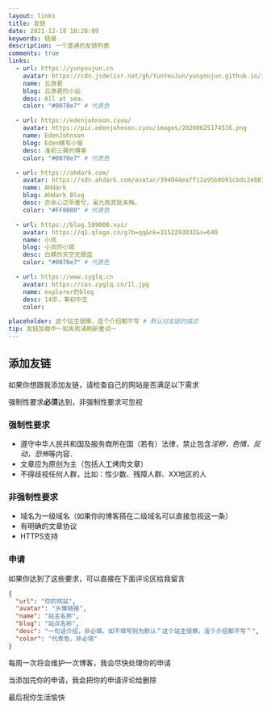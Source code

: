 ```yaml
---
layout: links
title: 友链
date: 2021-12-18 10:28:09
keywords: 链接
description: 一个普通的友链列表
comments: true
links:
  - url: https://yunyoujun.cn
    avatar: https://cdn.jsdelivr.net/gh/YunYouJun/yunyoujun.github.io/images/avatar.jpg
    name: 云游君
    blog: 云游君的小站
    desc: All at sea.
    color: "#0078e7" # 代表色

  - url: https://edenjohnson.cyou/
    avatar: https://pic.edenjohnson.cyou/images/20200625174516.png
    name: EdenJohnson
    blog: Eden瞎写小屋
    desc: 准初三屑的博客
    color: "#0078e7" # 代表色

  - url: https://ahdark.com/
    avatar: https://sdn.ahdark.com/avatar/394044eaff12a95b0b91cbdc2e8871a4?s=512
    name: AHdark
    blog: AHdark Blog
    desc: 亦余心之所善兮，虽九死其犹未悔。
    color: "#FF8000" # 代表色

  - url: https://blog.589000.xyz/
    avatar: https://q1.qlogo.cn/g?b=qq&nk=3152293832&s=640
    name: 小岚
    blog: 小岚的小窝
    desc: 白嫖的天空无限蓝
    color: "#0078e7" # 代表色

  - url: https://www.zyglq.cn
    avatar: https://cos.zyglq.cn/1l.jpg
    name: explorer的blog
    desc: 14岁，事初中生
    color:

placeholder: 这个站主很懒，连个介绍都不写 # 默认对友链的描述
tip: 友链加载中～如失败请刷新重试～
---
```



## 添加友链

如果你想跟我添加友链，请检查自己的网站是否满足以下需求

强制性要求**必须**达到，非强制性要求可忽视

### 强制性要求

- 遵守中华人民共和国及服务商所在国（若有）法律，禁止包含*淫秽，色情，反动，恐怖*等内容．
- 文章应为原创为主（包括人工烤肉文章）
- 不得歧视任何人群，比如：性少数、残障人群、XX地区的人

### 非强制性要求

- 域名为一级域名（如果你的博客搭在二级域名可以直接忽视这一条）
- 有明确的文章协议
- HTTPS支持

### 申请

如果你达到了这些要求，可以直接在下面评论区给我留言

~~~json
{
  "url": "你的网站",
  "avatar": "头像链接",
  "name": "站主名称",
  "blog": "站点名称",
  "desc": "一句话介绍，非必填，如不填写则为默认＂这个站主很懒，连个介绍都不写＂",
  "color": "代表色，非必填"
}
~~~

每周一次将会维护一次博客，我会尽快处理你的申请

当添加完你的申请，我会把你的申请评论给删除

最后祝你生活愉快
